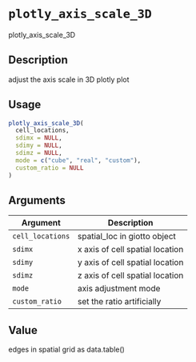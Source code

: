 # `plotly_axis_scale_3D`

plotly_axis_scale_3D


## Description

adjust the axis scale in 3D plotly plot


## Usage

```r
plotly_axis_scale_3D(
  cell_locations,
  sdimx = NULL,
  sdimy = NULL,
  sdimz = NULL,
  mode = c("cube", "real", "custom"),
  custom_ratio = NULL
)
```


## Arguments

Argument      |Description
------------- |----------------
`cell_locations`     |     spatial_loc in giotto object
`sdimx`     |     x axis of cell spatial location
`sdimy`     |     y axis of cell spatial location
`sdimz`     |     z axis of cell spatial location
`mode`     |     axis adjustment mode
`custom_ratio`     |     set the ratio artificially


## Value

edges in spatial grid as data.table()


